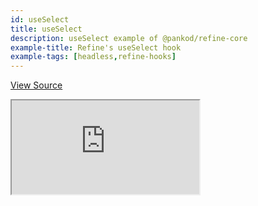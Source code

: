 ```yaml
---
id: useSelect
title: useSelect
description: useSelect example of @pankod/refine-core
example-title: Refine's useSelect hook
example-tags: [headless,refine-hooks]
---
```


[View Source](https://github.com/pankod/refine/tree/master/examples/core/useSelect)

<iframe loading="lazy" src="https://stackblitz.com//github/pankod/refine/tree/master/examples/core/useSelect?embed=1&view=preview&theme=dark&preset=node&ctl=1"
    style={{width: "100%", height:"80vh", border: "0px", borderRadius: "8px", overflow:"hidden"}}
    title="refine-custom-footer-example"
></iframe>
